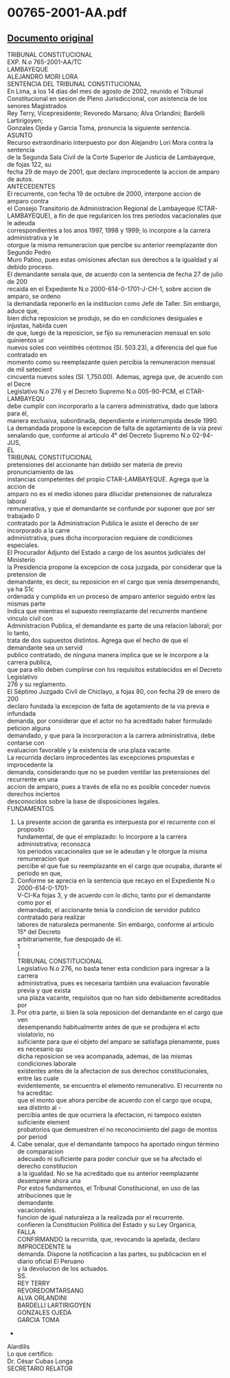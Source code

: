 
00765-2001-AA.pdf
=================
  
[Documento original](https://tc.gob.pe/jurisprudencia/2002/00765-2001-AA.pdf)  
---  
TRIBUNAL CONSTITUCIONAL  
EXP. N.o 765-2001-AA/TC  
LAMBAYEQUE  
ALEJANDRO MORI LORA  
SENTENCIA DEL TRIBUNAL CONSTITUCIONAL  
En Lima, a los 14 dias del mes de agosto de 2002, reunido el Tribunal  
Constitucional en sesion de Pleno Jurisdiccional, con asistencia de los senores Magistrados  
Rey Terry, Vicepresidente; Revoredo Marsano; Alva Orlandini; Bardelli Lartirigoyen;  
Gonzales Ojeda y Garcia Toma, pronuncia la siguiente sentencia.  
ASUNTO  
Recurso extraordinario interpuesto por don Alejandro Lori Mora contra la sentencia  
de la Segunda Sala Civil de la Corte Superior de Justicia de Lambayeque, de fojas 122, su  
fecha 29 de mayo de 2001, que declaro improcedente la accion de amparo de autos.  
ANTECEDENTES  
El recurrente, con fecha 19 de octubre de 2000, interpone accion de amparo contra  
el Consejo Transitorio de Administracion Regional de Lambayeque (CTAR-  
LAMBAYEQUE), a fin de que regularicen los tres periodos vacacionales que le adeuda  
correspondientes a los anos 1997, 1998 y 1999; lo incorpore a la carrera administrativa y le  
otorgue la misma remuneracion que percibe su anterior reemplazante don Segundo Pedro  
Muro Patino, pues estas omisiones afectan sus derechos a la igualdad y al debido proceso.  
El demandante senala que, de acuerdo con la sentencia de fecha 27 de julio de 200  
recaida en el Expediente N.o 2000-614-0-1701-J-CH-1, sobre accion de amparo, se ordeno  
la demandada reponerlo en la institucion como Jefe de Taller. Sin embargo, aduce que,  
bien dicha reposicion se produjo, se dio en condiciones desiguales e injustas, habida cuen  
de que, luego de la reposicion, se fijo su remuneracion mensual en solo quinientos ur  
nuevos soles con veintitrés céntimos (SI. 503.23), a diferencia del que fue contratado en  
momento como su reemplazante quien percibia la remuneracion mensual de mil setecient  
cincuenta nuevos soles (SI. 1,750.00). Ademas, agrega que, de acuerdo con el Decre  
Legislativo N.o 276 y el Decreto Supremo N.o 005-90-PCM, el CTAR-LAMBAYEQU  
debe cumplir con incorporarlo a la carrera administrativa, dado que labora para él,  
manera exclusiva, subordinada, dependiente e ininterrumpida desde 1990.  
La demandada propone la excepcion de falta de agotamiento de la via previ  
senalando que, conforme al articulo 4° del Decreto Supremo N.o 02-94-JUS,  
EL  
TRIBUNAL CONSTITUCIONAL  
pretensiones del accionante han debido ser materia de previo pronunciamiento de las  
instancias competentes del propio CTAR-LAMBAYEQUE. Agrega que la accion de  
amparo no es el medio idoneo para dilucidar pretensiones de naturaleza laboral  
remunerativa, y que el demandante se confunde por suponer que por ser trabajado 0  
contratado por la Administracion Publica le asiste el derecho de ser incorporado a la carre  
administrativa, pues dicha incorporacion requiere de condiciones especiales.  
El Procurador Adjunto del Estado a cargo de los asuntos judiciales del Ministerio  
la Presidencia propone la excepcion de cosa juzgada, por considerar que la pretension de  
demandante, es decir, su reposicion en el cargo que venia desempenando, ya ha S1c  
ordenada y cumplida en un proceso de amparo anterior seguido entre las mismas parte  
Indica que mientras el supuesto reemplazante del recurrente mantiene vinculo civil con  
Administracion Publica, el demandante es parte de una relacion laboral; por lo tanto,  
trata de dos supuestos distintos. Agrega que el hecho de que el demandante sea un servid  
publico contratado, de ninguna manera implica que se le incorpore a la carrera publica,  
que para ello deben cumplirse con los requisitos establecidos en el Decreto Legislativo  
276 y su reglamento.  
El Séptimo Juzgado Civil de Chiclayo, a fojas 80, con fecha 29 de enero de 200  
declaro fundada la excepcion de falta de agotamiento de la via previa e infundada  
demanda, por considerar que el actor no ha acreditado haber formulado peticion alguna  
demandado, y que para la incorporacion a la carrera administrativa, debe contarse con  
evaluacion favorable y la existencia de una plaza vacante.  
La recurrida declaro improcedentes las excepciones propuestas e improcedente la  
demanda, considerando que no se pueden ventilar las pretensiones del recurrente en una  
accion de amparo, pues a través de ella no es posible conceder nuevos derechos inciertos  
desconocidos sobre la base de disposiciones legales.  
FUNDAMENTOS  
1. La presente accion de garantia es interpuesta por el recurrente con el proposito  
fundamental, de que el emplazado: lo incorpore a la carrera administrativa; reconozca  
los periodos vacacionales que se le adeudan y le otorgue la misma remuneracion que  
percibe el que fue su reemplazante en el cargo que ocupaba, durante el periodo en que,  
2. Conforme se aprecia en la sentencia que recayo en el Expediente N.o 2000-614-0-1701-  
V-CI-Ka fojas 3, y de acuerdo con lo dicho, tanto por el demandante como por el  
demandado, el accionante tenia la condicion de servidor publico contratado para realizar  
labores de naturaleza permanente. Sin embargo, conforme al articulo 15° del Decreto  
arbitrariamente, fue despojado de él.  
1  
(  
TRIBUNAL CONSTITUCIONAL  
Legislativo N.o 276, no basta tener esta condicion para ingresar a la carrera  
administrativa, pues es necesaria también una evaluacion favorable previa y que exista  
una plaza vacante, requisitos que no han sido debidamente acreditados por  
3. Por otra parte, si bien la sola reposicion del demandante en el cargo que ven  
desempenando habitualmente antes de que se produjera el acto violatorio, no  
suficiente para que el objeto del amparo se satisfaga plenamente, pues es necesario qu  
dicha reposicion se vea acompanada, ademas, de las mismas condiciones laborale  
existentes antes de la afectacion de sus derechos constitucionales, entre las cuale  
evidentemente, se encuentra el elemento remunerativo. El recurrente no ha acreditac  
que el monto que ahora percibe de acuerdo con el cargo que ocupa, sea distinto al -  
percibia antes de que ocurriera la afectacion, ni tampoco existen suficiente element  
probatorios que demuestren el no reconocimiento del pago de montos por period  
4. Cabe senalar, que el demandante tampoco ha aportado ningun término de comparacion  
adecuado ni suficiente para poder concluir que se ha afectado el derecho constitucion  
a la igualdad. No se ha acreditado que su anterior reemplazante desempene ahora una  
Por estos fundamentos, el Tribunal Constitucional, en uso de las atribuciones que le  
demandante.  
vacacionales.  
funcion de igual naturaleza a la realizada por el recurrente.  
confieren la Constitucion Politica del Estado y su Ley Organica,  
FALLA  
CONFIRMANDO la recurrida, que, revocando la apelada, declaro IMPROCEDENTE la  
demanda. Dispone la notificacion a las partes, su publicacion en el diario oficial El Peruano  
y la devolucion de los actuados.  
SS.  
REY TERRY  
REVOREDOMTARSANG  
ALVA ORLANDINI  
BARDELLI LARTIRIGOYEN  
GONZALES OJEDA  
GARCIA TOMA  
  
-  
Alardilis  
Lo que certifico:  
Dr. César Cubas Longa  
SECRETARIO RELATOR